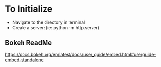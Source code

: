 # To Initialize

- Navigate to the directory in terminal
- Create a server: (ie: python -m http.server)

## Bokeh ReadMe

https://docs.bokeh.org/en/latest/docs/user_guide/embed.html#userguide-embed-standalone
